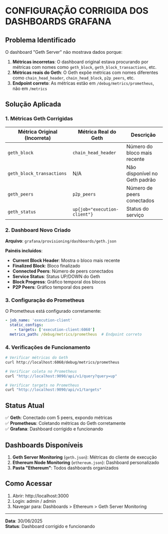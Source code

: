 # CONFIGURAÇÃO CORRIGIDA DOS DASHBOARDS GRAFANA

## Problema Identificado

O dashboard "Geth Server" não mostrava dados porque:

1. **Métricas incorretas**: O dashboard original estava procurando por métricas com nomes como `geth_block`, `geth_block_transactions`, etc.
2. **Métricas reais do Geth**: O Geth expõe métricas com nomes diferentes como `chain_head_header`, `chain_head_block`, `p2p_peers`, etc.
3. **Endpoint correto**: As métricas estão em `/debug/metrics/prometheus`, não em `/metrics`

## Solução Aplicada

### 1. Métricas Geth Corrigidas

| Métrica Original (Incorreta) | Métrica Real do Geth | Descrição |
|------------------------------|---------------------|-----------|
| `geth_block` | `chain_head_header` | Número do bloco mais recente |
| `geth_block_transactions` | N/A | Não disponível no Geth padrão |
| `geth_peers` | `p2p_peers` | Número de peers conectados |
| `geth_status` | `up{job="execution-client"}` | Status do serviço |

### 2. Dashboard Novo Criado

**Arquivo**: `grafana/provisioning/dashboards/geth.json`

**Painéis incluídos**:
- **Current Block Header**: Mostra o bloco mais recente
- **Finalized Block**: Bloco finalizado
- **Connected Peers**: Número de peers conectados
- **Service Status**: Status UP/DOWN do Geth
- **Block Progress**: Gráfico temporal dos blocos
- **P2P Peers**: Gráfico temporal dos peers

### 3. Configuração do Prometheus

O Prometheus está configurado corretamente:
```yaml
- job_name: 'execution-client'
  static_configs:
    - targets: ['execution-client:6060']
  metrics_path: /debug/metrics/prometheus  # Endpoint correto
```

### 4. Verificações de Funcionamento

```bash
# Verificar métricas do Geth
curl http://localhost:6060/debug/metrics/prometheus

# Verificar coleta no Prometheus
curl "http://localhost:9090/api/v1/query?query=up"

# Verificar targets no Prometheus
curl "http://localhost:9090/api/v1/targets"
```

## Status Atual

✅ **Geth**: Conectado com 5 peers, expondo métricas  
✅ **Prometheus**: Coletando métricas do Geth corretamente  
✅ **Grafana**: Dashboard corrigido e funcionando  

## Dashboards Disponíveis

1. **Geth Server Monitoring** (`geth.json`): Métricas do cliente de execução
2. **Ethereum Node Monitoring** (`ethereum.json`): Dashboard personalizado
3. **Pasta "Ethereum"**: Todos dashboards organizados

## Como Acessar

1. Abrir: http://localhost:3000
2. Login: admin / admin
3. Navegar para: Dashboards > Ethereum > Geth Server Monitoring

---
**Data**: 30/06/2025  
**Status**: Dashboard corrigido e funcionando  
